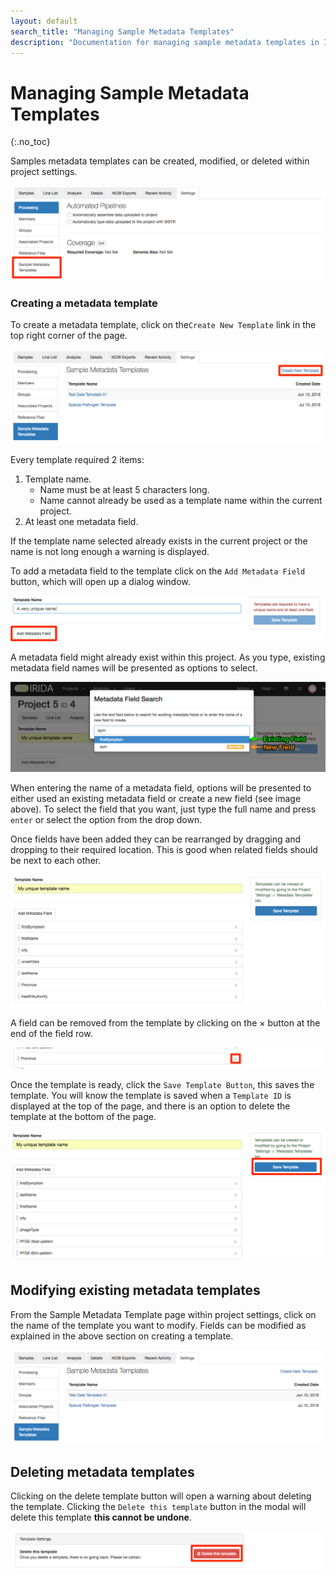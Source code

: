 ```yaml
---
layout: default
search_title: "Managing Sample Metadata Templates"
description: "Documentation for managing sample metadata templates in IRIDA."
---
```


Managing Sample Metadata Templates
==================================
{:.no_toc}

Samples metadata templates can be created, modified, or deleted within project settings.

![Link to metadata templates](images/sample_metadata_template_settings_link.png)

### Creating a metadata template

To create a metadata template, click on the`Create New Template` link in the top right corner of the page.

![Create template link](images/create_template_link.png)

Every template required 2 items:

1. Template name.
    - Name must be at least 5 characters long.
    - Name cannot already be used as a template name within the current project.
1. At least one metadata field.

If the template name selected already exists in the current project or the name is not long enough a warning is displayed.

To add a metadata field to the template click on the `Add Metadata Field` button, which will open up a dialog window.

![Metadata field button](images/metadata_field_btn.png)

A metadata field might already exist within this project.  As you type, existing metadata field names will be presented as options to select.

![Options for metadata field](images/field_search_options.png)

When entering the name of a metadata field, options will be presented to either used an existing metadata field or create a new field (see image above).  To select the field that you want, just type the full name and press `enter` or select the option from the drop down.

Once fields have been added they can be rearranged by dragging and dropping to their required location.  This is good when related fields should be next to each other.

![Drag and drop metadata fields](images/drag_and_drop.gif)

A field can be removed from the template by clicking on the &times; button at the end of the field row.

![Remove field](images/remove_field.png)

Once the template is ready, click the `Save Template Button`, this saves the template.  You will know the template is saved when a `Template ID` is displayed at the top of the page, and there is an option to delete the template at the bottom of the page.

![Save Template](images/save_template.png)

## Modifying existing metadata templates

From the Sample Metadata Template page within project settings, click on the name of the template you want to modify.  Fields can be modified as explained in the above section on creating a template.

![Setting Metadata Templates Page](images/settings_metadata_templates.png)

## Deleting metadata templates

Clicking on the delete template button will open a warning about deleting the template.  Clicking the `Delete this template` button in the modal will delete this template **this cannot be undone**.

![Delete Template](images/delete_template_btn.png)

